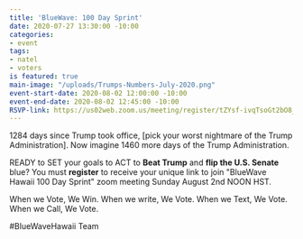 ```yaml
---
title: 'BlueWave: 100 Day Sprint'
date: 2020-07-27 13:30:00 -10:00
categories:
- event
tags:
- natel
- voters
is featured: true
main-image: "/uploads/Trumps-Numbers-July-2020.png"
event-start-date: 2020-08-02 12:00:00 -10:00
event-end-date: 2020-08-02 12:45:00 -10:00
RSVP-link: https://us02web.zoom.us/meeting/register/tZYsf-ivqTsoGt2bO8_q5CIgMF3gq0W42KzE
---
```


1284 days since Trump took office, [pick your worst nightmare of the Trump Administration].  Now imagine 1460 more days of the Trump Administration. 

READY to SET your goals to ACT to **Beat Trump** and **flip the U.S. Senate** blue?  You must **register** to receive your unique link to join "BlueWave Hawaii 100 Day Sprint" zoom meeting Sunday August 2nd NOON HST. 

When we Vote, We Win. When we write, We Vote. When we Text, We Vote. When we Call, We Vote.

#BlueWaveHawaii Team